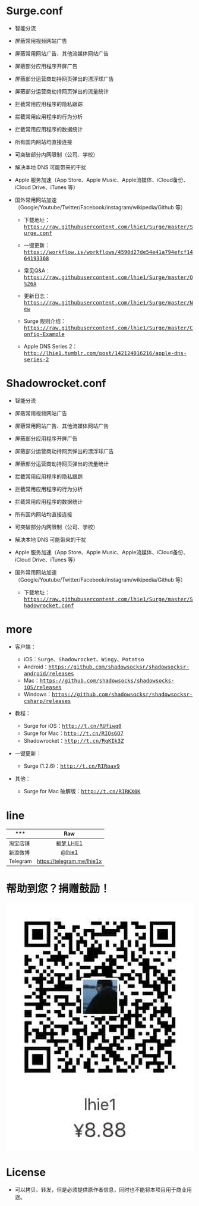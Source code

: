 # Surge.conf

* 智能分流
* 屏蔽常用视频网站广告
* 屏蔽常用网站广告、其他流媒体网站广告
* 屏蔽部分应用程序开屏广告
* 屏蔽部分运营商劫持网页弹出的漂浮球广告
* 屏蔽部分运营商劫持网页弹出的流量统计
* 拦截常用应用程序的隐私跟踪
* 拦截常用应用程序的行为分析
* 拦截常用应用程序的数据统计
* 所有国内网站均直接连接
* 可突破部分内网限制（公司、学校）
* 解决本地 DNS 可能带来的干扰
* Apple 服务加速（App Store、Apple Music、Apple流媒体、iCloud备份、iCloud Drive、iTunes 等）
* 国外常用网站加速（Google/Youtube/Twitter/Facebook/instagram/wikipedia/Github 等）

    - 下载地址：<kbd>https://raw.githubusercontent.com/lhie1/Surge/master/Surge.conf</kbd>

    - 一键更新：<kbd>https://workflow.is/workflows/4590d27de54e41a794efcf1464193368</kbd>

    - 常见Q&A：<kbd>https://raw.githubusercontent.com/lhie1/Surge/master/Q%26A</kbd>

    - 更新日志：<kbd>https://raw.githubusercontent.com/lhie1/Surge/master/New</kbd>

    - Surge 规则介绍：<kbd>https://raw.githubusercontent.com/lhie1/Surge/master/Config-Example</kbd>

    - Apple DNS Series 2：<kbd>http://lhie1.tumblr.com/post/142124016216/apple-dns-series-2</kbd>


# Shadowrocket.conf

* 智能分流
* 屏蔽常用视频网站广告
* 屏蔽常用网站广告、其他流媒体网站广告
* 屏蔽部分应用程序开屏广告
* 屏蔽部分运营商劫持网页弹出的漂浮球广告
* 屏蔽部分运营商劫持网页弹出的流量统计
* 拦截常用应用程序的隐私跟踪
* 拦截常用应用程序的行为分析
* 拦截常用应用程序的数据统计
* 所有国内网站均直接连接
* 可突破部分内网限制（公司、学校）
* 解决本地 DNS 可能带来的干扰
* Apple 服务加速（App Store、Apple Music、Apple流媒体、iCloud备份、iCloud Drive、iTunes 等）
* 国外常用网站加速（Google/Youtube/Twitter/Facebook/instagram/wikipedia/Github 等）

    - 下载地址：<kbd>https://raw.githubusercontent.com/lhie1/Surge/master/Shadowrocket.conf</kbd>


# more

* 客户端：
    - iOS：<kbd>Surge、Shadowrocket、Wingy、Potatso</kbd>
    - Android：<kbd>https://github.com/shadowsocksr/shadowsocksr-android/releases</kbd>
    - Mac：<kbd>https://github.com/shadowsocks/shadowsocks-iOS/releases</kbd>
    - Windows：<kbd>https://github.com/shadowsocksr/shadowsocksr-csharp/releases</kbd>

* 教程：
    - Surge for iOS：<kbd>http://t.cn/RUfiwq0</kbd>
    - Surge for Mac：<kbd>http://t.cn/RIQs6O7</kbd>
    - Shadowrocket：<kbd>http://t.cn/RqKIk3Z</kbd>

* 一键更新：
    - Surge (1.2.6)：<kbd>http://t.cn/RIRoav9</kbd>

* 其他：
    - Surge for Mac 破解版：<kbd>http://t.cn/RIRKX0K</kbd>


# line

*** | Raw |
---------|:---------:
淘宝店铺  | [榆梦 LHIE1](https://shop116319160.taobao.com)
新浪微博 | [ @lhie1](http://www.weibo.com/1748625493)
Telegram | https://telegram.me/lhie1x

# 帮助到您？捐赠鼓励！

![](/img/alipay.png "alipay：lhie1@qq.com")


# License

* 可以拷贝、转发，但是必须提供原作者信息，同时也不能将本项目用于商业用途。
